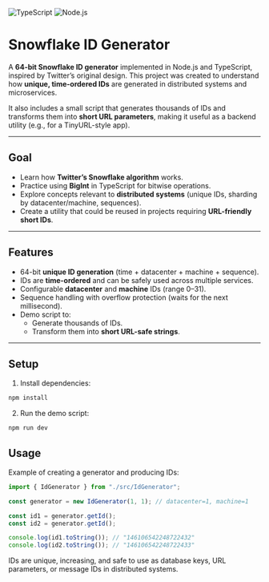![TypeScript](https://img.shields.io/badge/TypeScript-3178C6?style=for-the-badge&logo=typescript&logoColor=white) ![Node.js](https://img.shields.io/badge/Node.js-339933?style=for-the-badge&logo=node.js&logoColor=white)

# Snowflake ID Generator

A **64-bit Snowflake ID generator** implemented in Node.js and TypeScript, inspired by Twitter’s original design. This project was created to understand how **unique, time-ordered IDs** are generated in distributed systems and microservices.

It also includes a small script that generates thousands of IDs and transforms them into **short URL parameters**, making it useful as a backend utility (e.g., for a TinyURL-style app).

---

## Goal

- Learn how **Twitter’s Snowflake algorithm** works.
- Practice using **BigInt** in TypeScript for bitwise operations.
- Explore concepts relevant to **distributed systems** (unique IDs, sharding by datacenter/machine, sequences).
- Create a utility that could be reused in projects requiring **URL-friendly short IDs**.

---

## Features

- 64-bit **unique ID generation** (time + datacenter + machine + sequence).
- IDs are **time-ordered** and can be safely used across multiple services.
- Configurable **datacenter** and **machine** IDs (range 0–31).
- Sequence handling with overflow protection (waits for the next millisecond).
- Demo script to:
  - Generate thousands of IDs.
  - Transform them into **short URL-safe strings**.

---

## Setup

1. Install dependencies:

```bash
npm install
```

2. Run the demo script:

```bash
npm run dev
```

## Usage

Example of creating a generator and producing IDs:

```typescript
import { IdGenerator } from "./src/IdGenerator";

const generator = new IdGenerator(1, 1); // datacenter=1, machine=1

const id1 = generator.getId();
const id2 = generator.getId();

console.log(id1.toString()); // "146106542248722432"
console.log(id2.toString()); // "146106542248722433"
```

IDs are unique, increasing, and safe to use as database keys, URL parameters, or message IDs in distributed systems.
